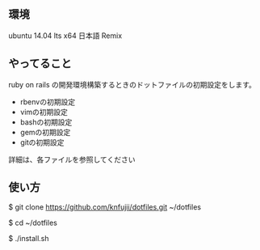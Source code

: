 ## 環境

ubuntu 14.04 lts x64 日本語 Remix 

## やってること

ruby on rails の開発環境構築するときのドットファイルの初期設定をします。

* rbenvの初期設定
* vimの初期設定
* bashの初期設定
* gemの初期設定
* gitの初期設定

詳細は、各ファイルを参照してください

## 使い方

  $ git clone https://github.com/knfujii/dotfiles.git ~/dotfiles 

  $ cd ~/dotfiles 

  $ ./install.sh
